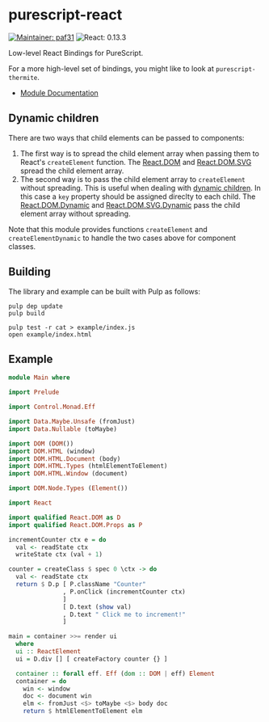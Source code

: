 purescript-react
================

[![Maintainer: paf31](https://img.shields.io/badge/maintainer-paf31-lightgrey.svg)](http://github.com/paf31) ![React: 0.13.3](https://img.shields.io/badge/react-0.13.3-lightgrey.svg)

Low-level React Bindings for PureScript.

For a more high-level set of bindings, you might like to look at `purescript-thermite`.

- [Module Documentation](docs/)

## Dynamic children

There are two ways that child elements can be passed to components:
1. The first way is to spread the child element array when passing
   them to React's `createElement` function.
   The [React.DOM](docs/React/DOM.md) and [React.DOM.SVG](docs/React/DOM/SVG.md)
   spread the child element array.
2. The second way is to pass the child element array to `createElement`
   without spreading. This is useful when dealing with
   [dynamic children](https://facebook.github.io/react/docs/multiple-components.html#dynamic-children).
   In this case a `key` property should be assigned direclty to each child.
   The [React.DOM.Dynamic](docs/React/DOM/Dynamic.md) and
   [React.DOM.SVG.Dynamic](docs/React/DOM/SVG/Dynamic.md) pass the child
   element array without spreading.

Note that this module provides functions `createElement` and
`createElementDynamic` to handle the two cases above for component
classes.

## Building

The library and example can be built with Pulp as follows:

    pulp dep update
    pulp build

    pulp test -r cat > example/index.js
    open example/index.html

## Example

```purescript
module Main where

import Prelude

import Control.Monad.Eff

import Data.Maybe.Unsafe (fromJust)
import Data.Nullable (toMaybe)

import DOM (DOM())
import DOM.HTML (window)
import DOM.HTML.Document (body)
import DOM.HTML.Types (htmlElementToElement)
import DOM.HTML.Window (document)

import DOM.Node.Types (Element())

import React

import qualified React.DOM as D
import qualified React.DOM.Props as P

incrementCounter ctx e = do
  val <- readState ctx
  writeState ctx (val + 1)

counter = createClass $ spec 0 \ctx -> do
  val <- readState ctx
  return $ D.p [ P.className "Counter"
               , P.onClick (incrementCounter ctx)
               ]
               [ D.text (show val)
               , D.text " Click me to increment!"
               ]

main = container >>= render ui
  where
  ui :: ReactElement
  ui = D.div [] [ createFactory counter {} ]

  container :: forall eff. Eff (dom :: DOM | eff) Element
  container = do
    win <- window
    doc <- document win
    elm <- fromJust <$> toMaybe <$> body doc
    return $ htmlElementToElement elm
```
